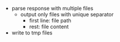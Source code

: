 - parse response with multiple files
  - output only files with unique separator
    - first line: file path
    - rest: file content
- write to tmp files
